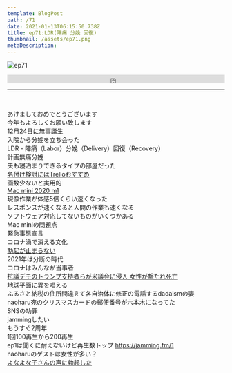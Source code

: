 ```yaml
---  
template: BlogPost  
path: /71
date: 2021-01-13T06:15:50.738Z  
title: ep71:LDR(陣痛 分娩 回復)
thumbnail: /assets/ep71.png
metaDescription:  
---  
```

![ep71](/assets/ep71.png)  


<iframe width="100%" height="20" scrolling="no" frameborder="no" allow="autoplay" src="https://w.soundcloud.com/player/?url=https%3A//api.soundcloud.com/tracks/964696174&color=%23ff5500&inverse=false&auto_play=false&show_user=true"></iframe>

***

</br>

あけましておめでとうございます  
今年もよろしくお願い致します  
12月24日に無事誕生  
入院から分娩を立ち会った  
LDR - 陣痛（Labor）分娩（Delivery）回復（Recovery）  
計画無痛分娩  
夫も寝泊まりできるタイプの部屋だった  
[名付け検討にはTrelloおすすめ](https://trello.com/ja)  
画数少ないと実用的  
[Mac mini 2020 m1](https://www.apple.com/jp/mac-mini/)  
現像作業が体感5倍くらい速くなった  
レスポンスが速くなると人間の作業も速くなる  
ソフトウェア対応してないものがいくつかある  
Mac miniの問題点  
緊急事態宣言  
コロナ渦で消える文化  
[勃起が止まらない](https://anond.hatelabo.jp/20210106141921)  
2021年は分断の時代  
コロナはみんなが当事者  
[抗議デモのトランプ支持者らが米議会に侵入 女性が撃たれ死亡](https://www3.nhk.or.jp/news/html/20210107/k10012800761000.html)  
地球平面に異を唱える  
ふるさと納税の住所間違えて各自治体に修正の電話するdadaismの妻  
naoharu宛のクリスマスカードの郵便番号が六本木になってた  
SNSの功罪  
jammingしたい  
もうすぐ2周年  
1回100再生から200再生  
ep1は聞くに耐えないけど再生数トップ https://jamming.fm/1  
naoharuのゲストは女性が多い？  
[よなよな子さんの声に勃起した](https://jamming.fm/16)  
